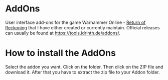 # AddOns

User interface add-ons for the game Warhammer Online - [Return of Reckoning](https://www.returnofreckoning.com/) that I have either created or currently maintain. Official releases can usually be found at https://tools.idrinth.de/addons/.

# How to install the AddOns

Select the addon you want. Click on the folder. Then click on the ZIP file and download it.
After that you have to extract the zip file to your Addon folder.